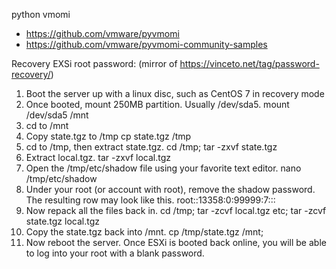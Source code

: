 python vmomi

* https://github.com/vmware/pyvmomi
* https://github.com/vmware/pyvmomi-community-samples


Recovery EXSi root password: (mirror of https://vinceto.net/tag/password-recovery/)

1. Boot the server up with a linux disc, such as CentOS 7 in recovery mode
1. Once booted, mount 250MB partition. Usually /dev/sda5. mount /dev/sda5 /mnt
1. cd to /mnt
1. Copy state.tgz to /tmp cp state.tgz /tmp
1. cd to /tmp, then extract state.tgz. cd /tmp; tar -zxvf state.tgz
1. Extract local.tgz. tar -zxvf local.tgz
1. Open the /tmp/etc/shadow file using your favorite text editor. nano /tmp/etc/shadow
1. Under your root (or account with root), remove the shadow password. The resulting row may look like this. root::13358:0:99999:7:::
1. Now repack all the files back in. cd /tmp; tar -zcvf local.tgz etc; tar -zcvf state.tgz local.tgz
1. Copy the state.tgz back into /mnt. cp /tmp/state.tgz /mnt;
1. Now reboot the server. Once ESXi is booted back online, you will be able to log into your root with a blank password.